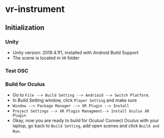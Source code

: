 # vr-instrument

## Initialization
### Unity
* Unity version: 2019.4.1f1, installed with Android Build Support 
* The scene is located in `VR` folder

### Test OSC

### Build for Oculus
* Go to `File --> Build Setting --> Andrioid --> Switch Platform`. 
* In Build Setting window, click `Player Setting` and make sure 
* `Window --> Package Manager --> XR Plugin --> Install`
* `Project Settings --> XR Plugin Managment--> Install Oculus XR Plugin`
* Okay, now you are ready to build for Oculus! Connect Oculus with your laptop, go back to `Build Setting`, add open scenes and click `Build and Run`.

